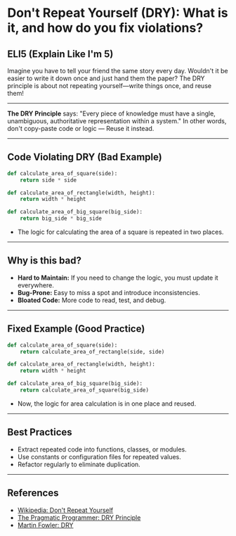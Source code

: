 # Don't Repeat Yourself (DRY): What is it, and how do you fix violations?

## ELI5 (Explain Like I'm 5)
Imagine you have to tell your friend the same story every day. Wouldn't it be easier to write it down once and just hand them the paper? The DRY principle is about not repeating yourself—write things once, and reuse them!

---

**The DRY Principle** says: "Every piece of knowledge must have a single, unambiguous, authoritative representation within a system." In other words, don't copy-paste code or logic —  Reuse it instead.

---

## Code Violating DRY (Bad Example)
```python
def calculate_area_of_square(side):
    return side * side

def calculate_area_of_rectangle(width, height):
    return width * height

def calculate_area_of_big_square(big_side):
    return big_side * big_side
```
- The logic for calculating the area of a square is repeated in two places.

---

## Why is this bad?
- **Hard to Maintain:** If you need to change the logic, you must update it everywhere.
- **Bug-Prone:** Easy to miss a spot and introduce inconsistencies.
- **Bloated Code:** More code to read, test, and debug.

---

## Fixed Example (Good Practice)
```python
def calculate_area_of_square(side):
    return calculate_area_of_rectangle(side, side)

def calculate_area_of_rectangle(width, height):
    return width * height

def calculate_area_of_big_square(big_side):
    return calculate_area_of_square(big_side)
```
- Now, the logic for area calculation is in one place and reused.

---

## Best Practices
- Extract repeated code into functions, classes, or modules.
- Use constants or configuration files for repeated values.
- Refactor regularly to eliminate duplication.

---

## References
- [Wikipedia: Don't Repeat Yourself](https://en.wikipedia.org/wiki/Don%27t_repeat_yourself)
- [The Pragmatic Programmer: DRY Principle](https://pragprog.com/tips/tips.pdf)
- [Martin Fowler: DRY](https://martinfowler.com/bliki/DRY.html) 